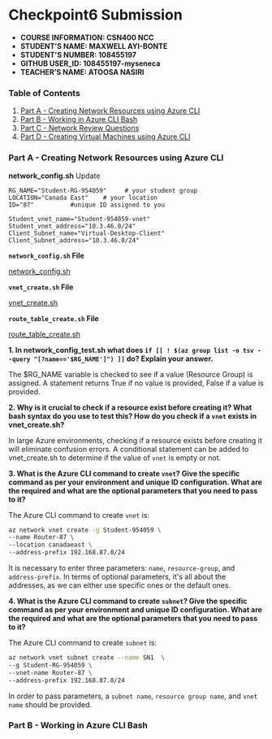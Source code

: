 # Checkpoint6 Submission

- **COURSE INFORMATION: CSN400 NCC**
- **STUDENT’S NAME: MAXWELL AYI-BONTE**
- **STUDENT'S NUMBER: 108455197** 
- **GITHUB USER_ID: 108455197-myseneca**
- **TEACHER’S NAME: ATOOSA NASIRI**

### Table of Contents
1. [Part A - Creating Network Resources using Azure CLI](#header1)
2. [Part B - Working in Azure CLI Bash](#header2)
3. [Part C - Network Review Questions](#header3)
4. [Part D - Creating Virtual Machines using Azure CLI](#header4)

### Part A - Creating Network Resources using Azure CLI
**network_config.sh** Update
```
RG_NAME="Student-RG-954059"     # your student group
LOCATION="Canada East"    # your location
ID="87"          #unique ID assigned to you

Student_vnet_name="Student-954059-vnet"
Student_vnet_address="10.3.46.0/24"
Client_Subnet_name="Virtual-Desktop-Client"
Client_Subnet_address="10.3.46.0/24"
```
**`network_config.sh` File**

[network_config.sh](bash-scripts/network_config.sh)

**`vnet_create.sh` File**

[vnet_create.sh](bash-scripts/vnet_create.sh)

**`route_table_create.sh` File**

[route_table_create.sh](bash-scripts/route_table_create.sh)

**1. In network_config_test.sh what does `if [[ ! $(az group list -o tsv --query "[?name=='$RG_NAME']") ]]` do? Explain your answer.**

The $RG_NAME variable is checked to see if a value (Resource Group) is assigned. A statement returns True if no value is provided, False if a value is provided.

**2. Why is it crucial to check if a resource exist before creating it? What bash syntax do you use to test this? How do you check if a `vnet` exists in vnet_create.sh?**

In large Azure environments, checking if a resource exists before creating it will eliminate confusion errors. A conditional statement can be added to vnet_create.sh to determine if the value of `vnet` is empty or not.

**3. What is the Azure CLI command to create `vnet`? Give the specific command as per your environment and unique ID configuration. What are the required and what are the optional parameters that you need to pass to it?**

The Azure CLI command to create `vnet` is: 
``` bash
az network vnet create -g Student-954059 \
--name Router-87 \
--location canadaeast \
--address-prefix 192.168.87.0/24
```
It is necessary to enter three parameters: `name`, `resource-group`, and `address-prefix`. In terms of optional parameters, it's all about the addresses, as we can either use specific ones or the default ones.

**4. What is the Azure CLI command to create `subnet`? Give the specific command as per your environment and unique ID configuration. What are the required and what are the optional parameters that you need to pass to it?**

The Azure CLI command to create `subnet` is: 
``` bash
az network vnet subnet create --name SN1  \
--g Student-RG-954059 \
--vnet-name Router-87 \
--address-prefix 192.168.87.0/24
```
In order to pass parameters, a `subnet name`, `resource group name`, and `vnet name` should be provided.

### Part B - Working in Azure CLI Bash
